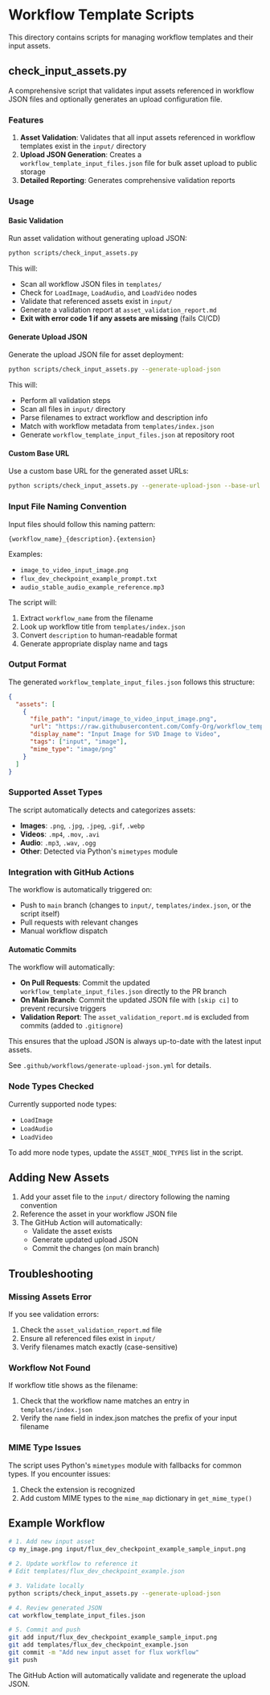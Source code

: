 # Workflow Template Scripts

This directory contains scripts for managing workflow templates and their input assets.

## check_input_assets.py

A comprehensive script that validates input assets referenced in workflow JSON files and optionally generates an upload configuration file.

### Features

1. **Asset Validation**: Validates that all input assets referenced in workflow templates exist in the `input/` directory
2. **Upload JSON Generation**: Creates a `workflow_template_input_files.json` file for bulk asset upload to public storage
3. **Detailed Reporting**: Generates comprehensive validation reports

### Usage

#### Basic Validation

Run asset validation without generating upload JSON:

```bash
python scripts/check_input_assets.py
```

This will:
- Scan all workflow JSON files in `templates/`
- Check for `LoadImage`, `LoadAudio`, and `LoadVideo` nodes
- Validate that referenced assets exist in `input/`
- Generate a validation report at `asset_validation_report.md`
- **Exit with error code 1 if any assets are missing** (fails CI/CD)

#### Generate Upload JSON

Generate the upload JSON file for asset deployment:

```bash
python scripts/check_input_assets.py --generate-upload-json
```

This will:
- Perform all validation steps
- Scan all files in `input/` directory
- Parse filenames to extract workflow and description info
- Match with workflow metadata from `templates/index.json`
- Generate `workflow_template_input_files.json` at repository root

#### Custom Base URL

Use a custom base URL for the generated asset URLs:

```bash
python scripts/check_input_assets.py --generate-upload-json --base-url "https://example.com/assets/"
```

### Input File Naming Convention

Input files should follow this naming pattern:

```
{workflow_name}_{description}.{extension}
```

Examples:
- `image_to_video_input_image.png`
- `flux_dev_checkpoint_example_prompt.txt`
- `audio_stable_audio_example_reference.mp3`

The script will:
1. Extract `workflow_name` from the filename
2. Look up workflow title from `templates/index.json`
3. Convert `description` to human-readable format
4. Generate appropriate display name and tags

### Output Format

The generated `workflow_template_input_files.json` follows this structure:

```json
{
  "assets": [
    {
      "file_path": "input/image_to_video_input_image.png",
      "url": "https://raw.githubusercontent.com/Comfy-Org/workflow_templates/refs/heads/main/input/image_to_video_input_image.png",
      "display_name": "Input Image for SVD Image to Video",
      "tags": ["input", "image"],
      "mime_type": "image/png"
    }
  ]
}
```

### Supported Asset Types

The script automatically detects and categorizes assets:

- **Images**: `.png`, `.jpg`, `.jpeg`, `.gif`, `.webp`
- **Videos**: `.mp4`, `.mov`, `.avi`
- **Audio**: `.mp3`, `.wav`, `.ogg`
- **Other**: Detected via Python's `mimetypes` module

### Integration with GitHub Actions

The workflow is automatically triggered on:
- Push to `main` branch (changes to `input/`, `templates/index.json`, or the script itself)
- Pull requests with relevant changes
- Manual workflow dispatch

#### Automatic Commits

The workflow will automatically:
- **On Pull Requests**: Commit the updated `workflow_template_input_files.json` directly to the PR branch
- **On Main Branch**: Commit the updated JSON file with `[skip ci]` to prevent recursive triggers
- **Validation Report**: The `asset_validation_report.md` is excluded from commits (added to `.gitignore`)

This ensures that the upload JSON is always up-to-date with the latest input assets.

See `.github/workflows/generate-upload-json.yml` for details.

### Node Types Checked

Currently supported node types:
- `LoadImage`
- `LoadAudio`
- `LoadVideo`

To add more node types, update the `ASSET_NODE_TYPES` list in the script.

## Adding New Assets

1. Add your asset file to the `input/` directory following the naming convention
2. Reference the asset in your workflow JSON file
3. The GitHub Action will automatically:
   - Validate the asset exists
   - Generate updated upload JSON
   - Commit the changes (on main branch)

## Troubleshooting

### Missing Assets Error

If you see validation errors:
1. Check the `asset_validation_report.md` file
2. Ensure all referenced files exist in `input/`
3. Verify filenames match exactly (case-sensitive)

### Workflow Not Found

If workflow title shows as the filename:
1. Check that the workflow name matches an entry in `templates/index.json`
2. Verify the `name` field in index.json matches the prefix of your input filename

### MIME Type Issues

The script uses Python's `mimetypes` module with fallbacks for common types. If you encounter issues:
1. Check the extension is recognized
2. Add custom MIME types to the `mime_map` dictionary in `get_mime_type()`

## Example Workflow

```bash
# 1. Add new input asset
cp my_image.png input/flux_dev_checkpoint_example_sample_input.png

# 2. Update workflow to reference it
# Edit templates/flux_dev_checkpoint_example.json

# 3. Validate locally
python scripts/check_input_assets.py --generate-upload-json

# 4. Review generated JSON
cat workflow_template_input_files.json

# 5. Commit and push
git add input/flux_dev_checkpoint_example_sample_input.png
git add templates/flux_dev_checkpoint_example.json
git commit -m "Add new input asset for flux workflow"
git push
```

The GitHub Action will automatically validate and regenerate the upload JSON.
